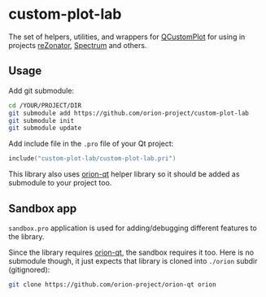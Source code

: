 # custom-plot-lab

The set of helpers, utilities, and wrappers for [QCustomPlot](https://www.qcustomplot.com) for using in projects [reZonator](https://github.com/orion-project/rezonator2), [Spectrum](https://github.com/orion-project/spectrum) and others.

## Usage

Add git submodule:

```bash
cd /YOUR/PROJECT/DIR
git submodule add https://github.com/orion-project/custom-plot-lab
git submodule init
git submodule update
```

Add include file in the `.pro` file of your Qt project:

```c
include("custom-plot-lab/custom-plot-lab.pri")
```

This library also uses [orion-qt](https://github.com/orion-project/orion-qt) helper library so it should be added as submodule to your project too.

## Sandbox app

`sandbox.pro` application is used for adding/debugging different features to the library.

Since the library requires [orion-qt](https://github.com/orion-project/orion-qt), the sandbox requires it too. Here is no submodule though, it just expects that library is cloned into `./orion` subdir (gitignored):

```bash
git clone https://github.com/orion-project/orion-qt orion
```
